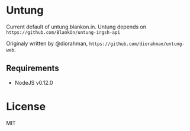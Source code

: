 # Untung

Current default of untung.blankon.in. Untung depends on ``https://github.com/BlankOn/untung-irgsh-api``

Originaly written by @diorahman, ``https://github.com/diorahman/untung-web``.

## Requirements

- NodeJS v0.12.0

# License

MIT
